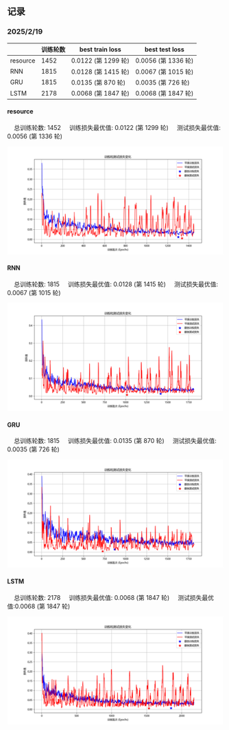 ## 记录

### 2025/2/19

|          | 训练轮数 | best train loss   | best test loss    |
| -------- | -------- |-------------------|-------------------|
| resource | 1452     | 0.0122 (第 1299 轮) | 0.0056 (第 1336 轮) |
| RNN      | 1815     | 0.0128 (第 1415 轮) | 0.0067 (第 1015 轮) |
| GRU      | 1815     | 0.0135 (第 870 轮)  | 0.0035 (第 726 轮)  |
| LSTM     | 2178     | 0.0068 (第 1847 轮) | 0.0068 (第 1847 轮) |



#### resource

&nbsp;&nbsp;&nbsp;&nbsp;总训练轮数: 1452
&nbsp;&nbsp;&nbsp;&nbsp;训练损失最优值: 0.0122 (第 1299 轮)
&nbsp;&nbsp;&nbsp;&nbsp;测试损失最优值: 0.0056 (第 1336 轮)

![resource_train_loss](./md_image/resource_train_loss.png)

#### RNN

&nbsp;&nbsp;&nbsp;&nbsp;总训练轮数: 1815
&nbsp;&nbsp;&nbsp;&nbsp;训练损失最优值: 0.0128 (第 1415 轮)
&nbsp;&nbsp;&nbsp;&nbsp;测试损失最优值: 0.0067 (第 1015 轮)

![RNN_train_loss](./md_image/RNN_train_loss.png)

#### GRU
&nbsp;&nbsp;&nbsp;&nbsp;总训练轮数: 1815
&nbsp;&nbsp;&nbsp;&nbsp;训练损失最优值: 0.0135 (第 870 轮)
&nbsp;&nbsp;&nbsp;&nbsp;测试损失最优值: 0.0035 (第 726 轮)

![GRU_train_loss](./md_image/GRU_train_loss.png)

#### LSTM

&nbsp;&nbsp;&nbsp;&nbsp;总训练轮数: 2178
&nbsp;&nbsp;&nbsp;&nbsp;训练损失最优值: 0.0068 (第 1847 轮)
&nbsp;&nbsp;&nbsp;&nbsp;测试损失最优值:0.0068 (第 1847 轮)

![LSTM_train_loss](./md_image/LSTM_train_loss.png)
